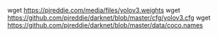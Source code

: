 wget https://pjreddie.com/media/files/yolov3.weights
wget https://github.com/pjreddie/darknet/blob/master/cfg/yolov3.cfg
wget https://github.com/pjreddie/darknet/blob/master/data/coco.names
